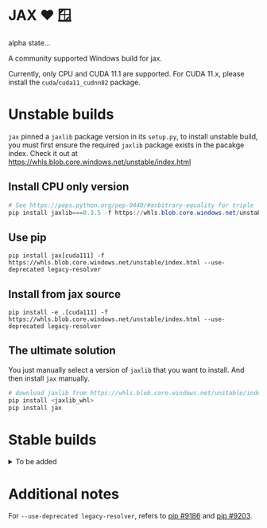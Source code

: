 # JAX ❤️ 🪟

alpha state...

A community supported Windows build for jax.

Currently, only CPU and CUDA 11.1 are supported. For CUDA 11.x, please install the `cuda`/`cuda11_cudnn82` package.

# Unstable builds

`jax` pinned a `jaxlib` package version in its `setup.py`, to install unstable
build, you must first ensure the required `jaxlib` package exists in the pacakge
index. Check it out at https://whls.blob.core.windows.net/unstable/index.html

## Install CPU only version

```powershell
# See https://peps.python.org/pep-0440/#arbitrary-equality for triple `=`
pip install jaxlib===0.3.5 -f https://whls.blob.core.windows.net/unstable/index.html
```

## Use pip

```
pip install jax[cuda111] -f https://whls.blob.core.windows.net/unstable/index.html --use-deprecated legacy-resolver
```

## Install from jax source

```
pip install -e .[cuda111] -f https://whls.blob.core.windows.net/unstable/index.html --use-deprecated legacy-resolver
```

## The ultimate solution

You just manually select a version of `jaxlib` that you want to install. And
then install `jax` manually.

```powershell
# download jaxlib from https://whls.blob.core.windows.net/unstable/index.html
pip install <jaxlib_whl>
pip install jax
```


# Stable builds

<details><summary>To be added</summary>
<p>

Check it out at https://whls.blob.core.windows.net/releases/index.html

</details>


# Additional notes

For `--use-deprecated legacy-resolver`, refers to
[pip #9186](https://github.com/pypa/pip/issues/9186) and
[pip #9203](https://github.com/pypa/pip/issues/9203).
